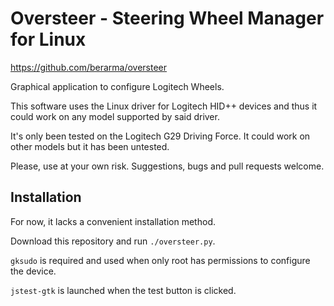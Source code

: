 # Oversteer - Steering Wheel Manager for Linux

https://github.com/berarma/oversteer

Graphical application to configure Logitech Wheels.

This software uses the Linux driver for Logitech HID++ devices and thus it
could work on any model supported by said driver.

It's only been tested on the Logitech G29 Driving Force. It could work on other
models but it has been untested.

Please, use at your own risk. Suggestions, bugs and pull requests welcome.

## Installation

For now, it lacks a convenient installation method.

Download this repository and run ```./oversteer.py```.

```gksudo``` is required and used when only root has permissions to configure the device.

```jstest-gtk``` is launched when the test button is clicked.
